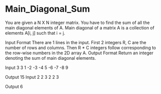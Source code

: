 # Main_Diagonal_Sum

You are given a N X N integer matrix. You have to find the sum of all the main diagonal elements of A.
Main diagonal of a matrix A is a collection of elements A[i, j] such that i = j.

Input Format
There are 1 lines in the input. First 2 integers R, C are the number of rows and columns. Then R * C integers follow corresponding to the row-wise numbers in the 2D array A.
Output Format
Return an integer denoting the sum of main diagonal elements.

Input
3 3 1 -2 -3 -4 5 -6 -7 -8 9

Output
15
Input
2 2 3 2 2 3

Output
6
